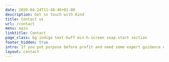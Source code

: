 ```yaml
---
date: 2020-04-24T11:48:46+01:00
description: Get in touch with Kind
title: Contact us
url: /contact
menu: main
linktitle: Contact
page_class: bg-indigo text-buff min-h-screen snap-start section
footer_hidden: true
intro: If you put purpose before profit and need some expert guidance on brand, strategy, or digital, we’re here to help.
layout: contact
---
```

